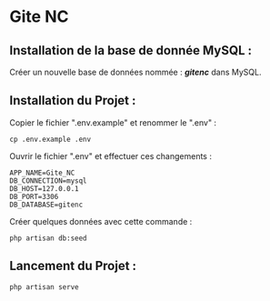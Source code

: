 # Gite NC

## Installation de la base de donnée MySQL :
Créer un nouvelle base de données nommée : ***gitenc*** dans MySQL.

## Installation du Projet :
Copier le fichier ".env.example" et renommer le ".env" :
``` 
cp .env.example .env
``` 

Ouvrir le fichier ".env" et effectuer ces changements : 
```
APP_NAME=Gite_NC
DB_CONNECTION=mysql
DB_HOST=127.0.0.1
DB_PORT=3306
DB_DATABASE=gitenc
```

Créer quelques données avec cette commande :
```
php artisan db:seed
```

## Lancement du Projet :
``` 
php artisan serve 
```